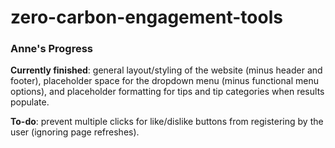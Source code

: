 # zero-carbon-engagement-tools
### **Anne's Progress**

**Currently finished**: general layout/styling of the website (minus header and footer), placeholder space for the dropdown menu (minus functional menu options), and placeholder formatting for tips and tip categories when results populate.

**To-do**: prevent multiple clicks for like/dislike buttons from registering by the user (ignoring page refreshes). 
